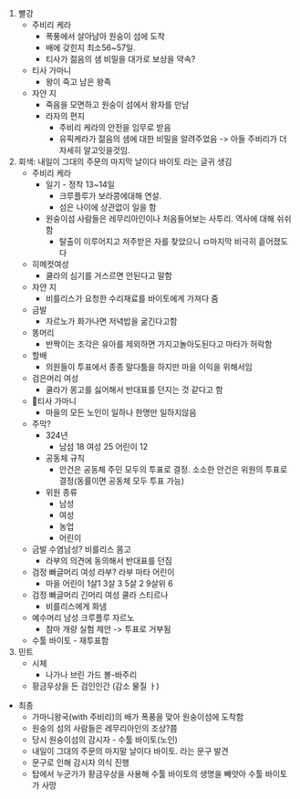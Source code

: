 1. 빨강
	- 주비리 케라
		- 폭풍에서 살아남아 원숭이 섬에 도착
		- 배에 갖힌지 최소56~57일. 
		- 티사가 젊음의 샘 비밀을 대가로 보상을 약속?
	- 티사 가마니
		- 왕이 죽고 남은 왕족
	- 자얀 지
		- 죽음을 모면하고 원숭이 섬에서 왕자를 만남
		- 라자의 편지
			- 주비리 케라의 안전을 임무로 받음
			- 유픽케라가 젊음의 샘에 대한 비밀을 알려주었음 -> 아들 주비리가 더 자세히 알고잇을것임.
2. 회색: 내일이 그대의 주문의 마지막 날이다 바이토 라는 글귀 생김
	- 주비리 케라
		- 일기 - 정착 13~14일
			- 크루플루가 보라콩에대해 연설. 
			- 섬은 나이에 상관없이 일을 함
		- 원숭이섬 사람들은 레무리아인이나 처음들어보는 사투리. 역사에 대해 쉬쉬함
			- 탈출이 이루어지고 저주받은 자를 찾았으니 ㅁ마지막 비극히 흩어졌도다
	- 히메컷여성
		- 쿨라의 심기를 거스르면 안된다고 말함
	- 자얀 지
		- 비를리스가 요청한 수리재료를 바이토에게 가져다 줌
	- 금발
		- 자르노가 화가나면 저녁밥을 굶긴다고함 
	- 똥머리
		- 반짝이는 조각은 유아를 제외하면 가지고놀아도된다고 마타가 허락함
	- 할배
		- 의원들이 투표에서 종종 말다툼을 하지만 마을 이익을 위해서임
	- 검은머리 여성
		- 쿨라가 몽고를 싫어해서 반대표를 던지는 것 같다고 함
	- 티사 가마니
		- 마을의 모든 노인이 일하나 한명만 일하지않음
	- 주막?
		- 324년
			- 남섬 18 여성 25 어린이 12
		- 공동체 규칙
			- 안건은 공동체 주민 모두의 투표로 결정. 소소한 안건은 위원의 투표로 결정(동률이면 공동체 모두 투표 가능)
		- 위원 종류
			- 남성
			- 여성
			- 농업
			- 어린이
	- 금발 수염남성? 비를리스 몸고
		- 라부의 의견에 동의해서 반대표를 던짐 
	- 검정 빠글머리 여성 라부? 라부 마타 어린이
		- 마을 어린이 1살1 3살 3 5살 2 9살위 6
	- 검정 빠글머리 긴머리 여성 쿨라 스티르나
		- 비를리스에게 화냄
	- 예수머리 남성 크루플루 자르노
		- 참마 개량 실험 제안 -> 투표로 거부됨 
	- 수툴 바이토 - 재투표함
1.  민트
	- 시체
		- 나가나 브린 가드 볼-바주리
	- 황금우상을 든 검인인간 (감소 물질 ㅏ)


- 최종
	- 가마니왕국(with 주비리)의 배가 폭풍을 맞아 원숭이섬에 도착함
	- 원숭의 섬의 사람들은 레무리아인의 조상?쯤
	- 당시 원숭이섬의 감시자 - 수툴 바이토(노인)
	- 내일이 그대의 주문의 마지말 날이다 바이토. 라는 문구 발견
	- 문구로 인해 감시자 의식 진행
	- 탑에서 누군가가 황금우상을 사용해 수툴 바이토의 생명을 빼앗아 수툴 바이토가 사망